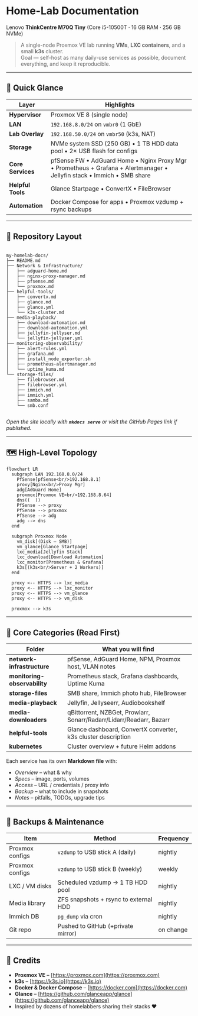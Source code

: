 # Home-Lab Documentation  
Lenovo **ThinkCentre M70Q Tiny** (Core i5-10500T · 16 GB RAM · 256 GB NVMe)

> A single-node Proxmox VE lab running **VMs**, **LXC containers**, and a small **k3s** cluster.  
> Goal — self-host as many daily-use services as possible, document everything, and keep it reproducible.

---

## 🚀 Quick Glance

| Layer | Highlights |
|-------|------------|
| **Hypervisor** | Proxmox VE 8 (single node) |
| **LAN** | `192.168.8.0/24` on `vmbr0` (1 GbE) |
| **Lab Overlay** | `192.168.50.0/24` on `vmbr50` (k3s, NAT) |
| **Storage** | NVMe system SSD (250 GB) • 1 TB HDD data pool • 2× USB flash for configs |
| **Core Services** | pfSense FW • AdGuard Home • Nginx Proxy Mgr • Prometheus + Grafana + Alertmanager • Jellyfin stack • Immich • SMB share |
| **Helpful Tools** | Glance Startpage • ConvertX • FileBrowser |
| **Automation** | Docker Compose for apps • Proxmox vzdump + rsync backups |

---

## 📂 Repository Layout

```

my-homelab-docs/
├── README.md
├── Network & Infrastructure/
│   ├── adguard-home.md
│   ├── nginx-proxy-manager.md
│   ├── pfsense.md
│   └── proxmox.md
├── helpful-tools/
│   ├── convertx.md
│   ├── glance.md
│   ├── glance.yml
│   └── k3s-cluster.md
├── media-playback/
│   ├── download-automation.md
│   ├── download-automation.yml
│   ├── jellyfin-jellyser.md
│   └── jellyfin-jellyser.yml
├── monitoring-observability/
│   ├── alert-rules.yml
│   ├── grafana.md
│   ├── install_node_exporter.sh
│   ├── prometheus-alertmanager.md
│   └── uptime_kuma.md
└── storage-files/
    ├── filebrowser.md
    ├── filebrowser.yml
    ├── immich.md
    ├── immich.yml
    ├── samba.md
    └── smb.conf


````

*Open the site locally with **`mkdocs serve`** or visit the GitHub Pages link if published.*

---

## 🗺️ High-Level Topology

```mermaid
flowchart LR
  subgraph LAN 192.168.8.0/24
    PfSense[pfSense<br/>192.168.8.1]
    proxy[Nginx<br/>Proxy Mgr]
    adg[AdGuard Home]
    proxmox[Proxmox VE<br/>192.168.8.64]
    dns((  ))
    PfSense --> proxy
    PfSense --> proxmox
    PfSense --> adg
    adg --> dns
  end

  subgraph Proxmox Node
    vm_disk[(Disk – SMB)]
    vm_glance[Glance Startpage]
    lxc_media[Jellyfin Stack]
    lxc_download[Download Automation]
    lxc_monitor[Prometheus & Grafana]
    k3s[(k3s<br/>Server + 2 Workers)]
  end

  proxy <-- HTTPS --> lxc_media
  proxy <-- HTTPS --> lxc_monitor
  proxy <-- HTTPS --> vm_glance
  proxy <-- HTTPS --> vm_disk

  proxmox --> k3s
````

---

## 🔑 Core Categories (Read First)

| Folder                       | What you will find                                                  |
| ---------------------------- | ------------------------------------------------------------------- |
| **network-infrastructure**   | pfSense, AdGuard Home, NPM, Proxmox host, VLAN notes                |
| **monitoring-observability** | Prometheus stack, Grafana dashboards, Uptime Kuma                   |
| **storage-files**            | SMB share, Immich photo hub, FileBrowser                            |
| **media-playback**           | Jellyfin, Jellyseerr, Audiobookshelf                                |
| **media-downloaders**        | qBittorrent, NZBGet, Prowlarr, Sonarr/Radarr/Lidarr/Readarr, Bazarr |
| **helpful-tools**            | Glance dashboard, ConvertX converter, k3s cluster description       |
| **kubernetes**               | Cluster overview + future Helm addons                               |

Each service has its own **Markdown file** with:

* *Overview* – what & why
* *Specs* – image, ports, volumes
* *Access* – URL / credentials / proxy info
* *Backup* – what to include in snapshots
* *Notes* – pitfalls, TODOs, upgrade tips

---

## 🔄 Backups & Maintenance

| Item            | Method                                | Frequency |
| --------------- | ------------------------------------- | --------- |
| Proxmox configs | `vzdump` to USB stick A (daily)       | nightly   |
| Proxmox configs | `vzdump` to USB stick B (weekly)      | weekly    |
| LXC / VM disks  | Scheduled vzdump → 1 TB HDD pool      | nightly   |
| Media library   | ZFS snapshots + rsync to external HDD | nightly   |
| Immich DB       | `pg_dump` via cron                    | nightly   |
| Git repo        | Pushed to GitHub (+private mirror)    | on change |

---

## 🧩 Credits

* **Proxmox VE** – [https://proxmox.com](https://proxmox.com)
* **k3s** – [https://k3s.io](https://k3s.io)
* **Docker & Docker Compose** – [https://docker.com](https://docker.com)
* **Glance** – [https://github.com/glanceapp/glance](https://github.com/glanceapp/glance)
* Inspired by dozens of homelabbers sharing their stacks ❤️


